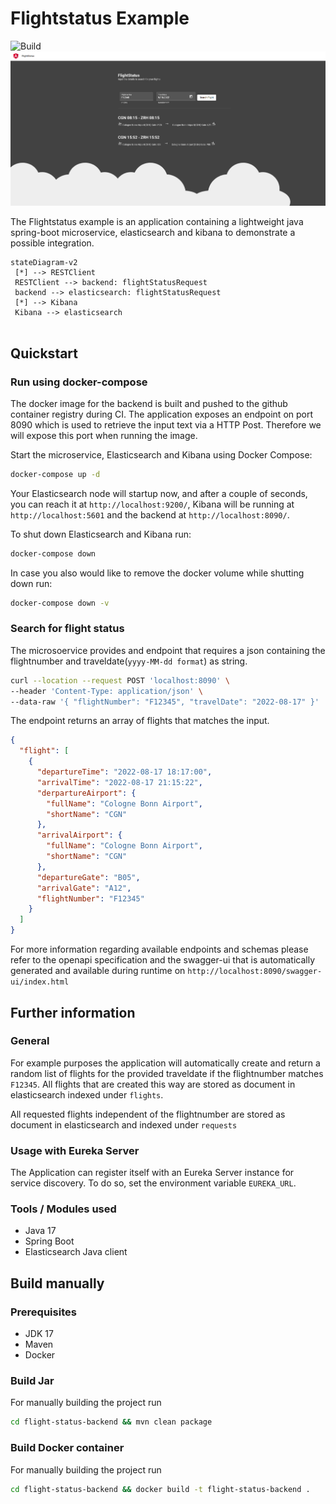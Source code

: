 # Flightstatus Example
![Build](https://github.com/JFWenisch/flight-status-example/actions/workflows/ci.yml/badge.svg)
![image info](./docs/img/flight-status-frontend.png)

The Flightstatus example is an application containing a lightweight java spring-boot microservice, elasticsearch and kibana to demonstrate a possible integration.

```mermaid
stateDiagram-v2
 [*] --> RESTClient
 RESTClient --> backend: flightStatusRequest
 backend --> elasticsearch: flightStatusRequest
 [*] --> Kibana 
 Kibana --> elasticsearch
 
```
## Quickstart
###  Run using docker-compose

The docker image for the backend is built and pushed to the github container registry during CI. The application exposes an endpoint on port 8090 which is used to retrieve the input text via a HTTP Post. Therefore we will expose this port when running the image.


Start the microservice, Elasticsearch and Kibana using Docker Compose:
```bash 
docker-compose up -d
```

Your Elasticsearch node will startup now, and after a couple of seconds, you can reach it at `http://localhost:9200/`, Kibana will be running at `http://localhost:5601` and the backend at `http://localhost:8090/`.


To shut down Elasticsearch and Kibana run:
```bash 
docker-compose down
```

In case you also would like to remove the docker volume while shutting down run:
```bash 
docker-compose down -v
```

### Search for flight status
The microsoervice provides and endpoint that requires a json containing the flightnumber and traveldate(`yyyy-MM-dd format`) as string.
```bash
curl --location --request POST 'localhost:8090' \
--header 'Content-Type: application/json' \
--data-raw '{ "flightNumber": "F12345", "travelDate": "2022-08-17" }'
```


The endpoint returns an array of flights that matches the input.
```JSON
{
  "flight": [
    {
      "departureTime": "2022-08-17 18:17:00",
      "arrivalTime": "2022-08-17 21:15:22",
      "derpartureAirport": {
        "fullName": "Cologne Bonn Airport",
        "shortName": "CGN"
      },
      "arrivalAirport": {
        "fullName": "Cologne Bonn Airport",
        "shortName": "CGN"
      },
      "departureGate": "B05",
      "arrivalGate": "A12",
      "flightNumber": "F12345"
    }
  ]
}
```
 For more information regarding available endpoints and schemas please refer to the openapi specification and the swagger-ui that is automatically generated and available during runtime on `http://localhost:8090/swagger-ui/index.html`

## Further information
### General
For example purposes the application will automatically create and return a random list of flights for the provided traveldate if the flightnumber matches `F12345`. All flights that are created this way are stored as document in elasticsearch indexed under `flights`.

All requested flights independent of the flightnumber are stored as document in elasticsearch and indexed under `requests`


### Usage with Eureka Server
The Application can register itself with an Eureka Server instance for service discovery. To do so, set the environment variable `EUREKA_URL`.
### Tools / Modules used

 * Java 17
 * Spring Boot
 * Elasticsearch Java client


## Build manually

### Prerequisites
 * JDK 17
 * Maven
 * Docker

### Build Jar
For manually building the project run
```bash 
cd flight-status-backend && mvn clean package
```

### Build Docker container
For manually building the project run
```bash 
cd flight-status-backend && docker build -t flight-status-backend .
```

